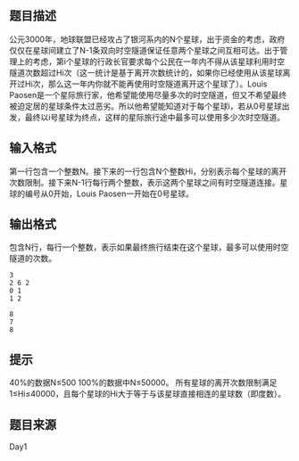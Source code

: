 


## 题目描述
公元3000年，地球联盟已经攻占了银河系内的N个星球，出于资金的考虑，政府仅仅在星球间建立了N-1条双向时空隧道保证任意两个星球之间互相可达。出于管理上的考虑，第i个星球的行政长官要求每个公民在一年内不得从该星球利用时空隧道次数超过Hi次（这一统计是基于离开次数统计的，如果你已经使用从该星球离开过Hi次，那么这一年内你就不能再使用时空隧道离开这个星球了）。Louis Paosen是一个星际旅行家，他希望能使用尽量多次的时空隧道，但又不希望最终被迫定居的星球条件太过恶劣。所以他希望能知道对于每个星球i，若从0号星球出发，最终以i号星球为终点，这样的星际旅行途中最多可以使用多少次时空隧道。
## 输入格式
第一行包含一个整数N。接下来的一行包含N个整数Hi，分别表示每个星球的离开次数限制。接下来N-1行每行两个整数，表示这两个星球之间有时空隧道连接。星球的编号从0开始，Louis Paosen一开始在0号星球。
## 输出格式
包含N行，每行一个整数，表示如果最终旅行结束在这个星球，最多可以使用时空隧道的次数。

```input1
3
2 6 2
0 1
1 2

```

```output1
8
7
8
```

## 提示
40%的数据N≤500
100%的数据中N≤50000。
所有星球的离开次数限制满足1≤Hi≤40000，且每个星球的Hi大于等于与该星球直接相连的星球数（即度数）。
## 题目来源
Day1


